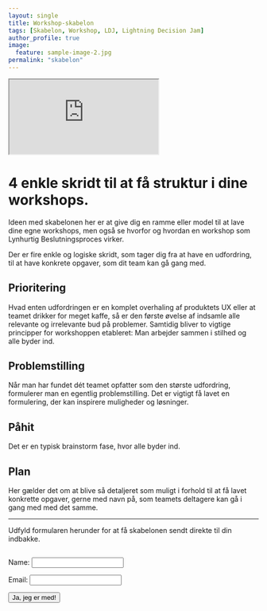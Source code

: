 ```yaml
---
layout: single
title: Workshop-skabelon
tags: [Skabelon, Workshop, LDJ, Lightning Decision Jam]
author_profile: true
image:
  feature: sample-image-2.jpg
permalink: "skabelon"
---
```


<div class="video-container">
    <iframe class="video" src="https://www.youtube.com/embed/gWCx0l1jLTw" allowfullscreen></iframe>
</div>

# 4 enkle skridt til at få struktur i dine workshops.

Ideen med skabelonen her er at give dig en ramme eller model til at lave dine egne workshops, men også se hvorfor og hvordan en workshop som Lynhurtig Beslutningsproces virker.

Der er fire enkle og logiske skridt, som tager dig fra at have en udfordring, til at have konkrete opgaver, som dit team kan gå gang med.

## **Prioritering**

Hvad enten udfordringen er en komplet overhaling af produktets UX eller at teamet drikker for meget kaffe, så er den første øvelse af indsamle alle relevante og irrelevante bud på problemer.
Samtidig bliver to vigtige principper for workshoppen etableret:
Man arbejder sammen i stilhed og alle byder ind.

## **Problemstilling**

Når man har fundet dét teamet opfatter som den største udfordring, formulerer man en egentlig problemstilling.
Det er vigtigt få lavet en formulering, der kan inspirere muligheder og løsninger.

## **Påhit**

Det er en typisk brainstorm fase, hvor alle byder ind.

## **Plan**

Her gælder det om at blive så detaljeret som muligt i forhold til at få lavet konkrette opgaver, gerne med navn på, som teamets deltagere kan gå i gang med med det samme.

---

Udfyld formularen herunder for at få skabelonen sendt direkte til din indbakke.

<div class="form-container">
<form action="https://janushasseriis.simplero.com/optin/hBXXqQyUzoL41Ru8taVB8oK8/167507" method="post"><img src="https://janushasseriis.simplero.com/F/167507" width="1" height="1" alt=" " />
  <p>Name: <input type="text" name="first_names"></p>
  <p>Email: <input type="email" name="email" pattern="[^@\s]+@[^@\s]+\.[^@\s]+" required="required"></p>
  <p><input name="submit" value="Ja, jeg er med!" type="submit" class="simplero-submit"></p>
</form>
</div>
